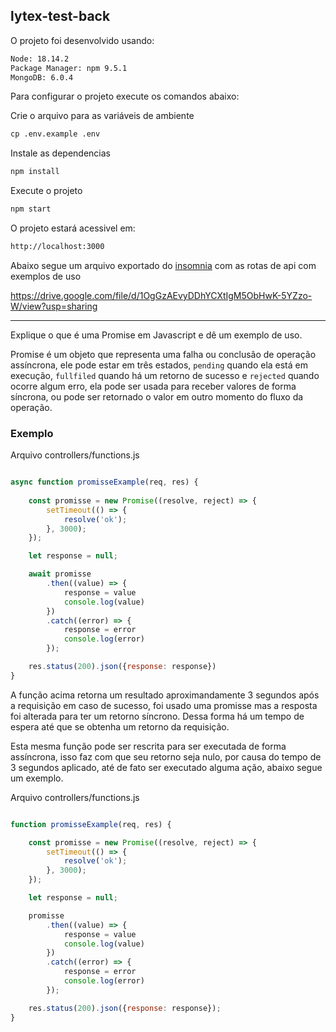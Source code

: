 ## lytex-test-back

O projeto foi desenvolvido usando:

```txt
Node: 18.14.2
Package Manager: npm 9.5.1
MongoDB: 6.0.4
```

Para configurar o projeto execute os comandos abaixo:

Crie o arquivo para as variáveis de ambiente
```txt 
cp .env.example .env
```

Instale as dependencias

```txt
npm install
```

Execute o projeto
```txt 
npm start
```

O projeto estará acessivel em:
```txt
http://localhost:3000
```

Abaixo segue um arquivo exportado do [insomnia](https://insomnia.rest/download) com as rotas de api com exemplos de uso

https://drive.google.com/file/d/1OgGzAEvyDDhYCXtIgM5ObHwK-5YZzo-W/view?usp=sharing

<hr/>

Explique o que é uma Promise em Javascript e dê um exemplo de uso.

Promise é um objeto que representa uma falha ou conclusâo de operação assíncrona, ele pode estar em três estados, ```pending``` quando ela está em execução, ```fullfiled``` quando há um retorno de sucesso e ```rejected``` quando ocorre algum erro, ela pode ser usada para receber valores de forma síncrona, ou pode ser retornado o valor em outro momento do fluxo da operação.

### Exemplo

Arquivo controllers/functions.js
```js

async function promisseExample(req, res) {
    
    const promisse = new Promise((resolve, reject) => {
        setTimeout(() => {
            resolve('ok');
        }, 3000);
    });

    let response = null;

    await promisse
        .then((value) => {
            response = value
            console.log(value)
        })
        .catch((error) => {
            response = error
            console.log(error)
        });

    res.status(200).json({response: response})
}

```

A função acima retorna um resultado aproximandamente 3 segundos após a requisição em caso de sucesso, foi usado uma promisse mas a resposta foi alterada para ter um retorno síncrono. Dessa forma há um tempo de espera até que se obtenha um retorno da requisição.

Esta mesma função pode ser rescrita para ser executada de forma assíncrona, isso faz com que seu retorno seja nulo, por causa do tempo de 3 segundos aplicado, até de fato ser executado alguma ação, abaixo segue um exemplo.

Arquivo controllers/functions.js
```js

function promisseExample(req, res) {

    const promisse = new Promise((resolve, reject) => {
        setTimeout(() => {
            resolve('ok');
        }, 3000);
    });

    let response = null;

    promisse
        .then((value) => {
            response = value
            console.log(value)
        })
        .catch((error) => {
            response = error
            console.log(error)
        });

    res.status(200).json({response: response});
}

```
